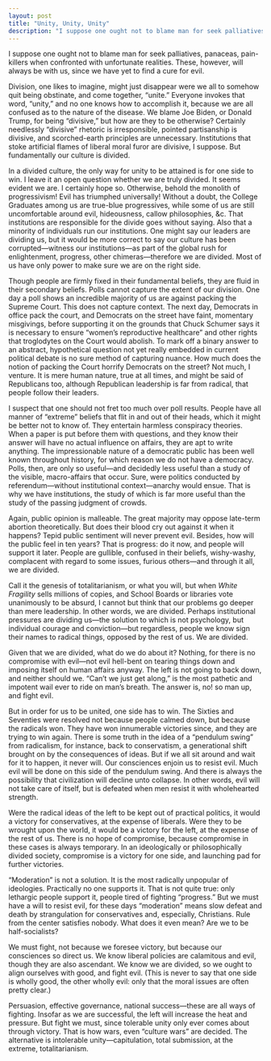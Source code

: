 ```yaml
---
layout: post
title: "Unity, Unity, Unity"
description: "I suppose one ought not to blame man for seek palliatives, panaceas, pain-killers when confronted with unfortunate realities..."
---
```


I suppose one ought not to blame man for seek palliatives, panaceas, pain-killers when confronted with unfortunate realities. These, however, will always be with us, since we have yet to find a cure for evil.

Division, one likes to imagine, might just disappear were we all to somehow quit being obstinate, and come together, “unite.” Everyone invokes that word, “unity,” and no one knows how to accomplish it, because we are all confused as to the nature of the disease. We blame Joe Biden, or Donald Trump, for being “divisive,” but how are they to be otherwise? Certainly needlessly “divisive” rhetoric is irresponsible, pointed partisanship is divisive, and scorched-earth principles are unnecessary. Institutions that stoke artificial flames of liberal moral furor are divisive, I suppose. But fundamentally our culture is divided.

In a divided culture, the only way for unity to be attained is for one side to win. I leave it an open question whether we are truly divided. It seems evident we are. I certainly hope so. Otherwise, behold the monolith of progressivism! Evil has triumphed universally! Without a doubt, the College Graduates among us are true-blue progressives, while some of us are still uncomfortable around evil, hideousness, callow philosophies, &c. That institutions are responsible for the divide goes without saying. Also that a minority of individuals run our institutions. One might say our leaders are dividing us, but it would be more correct to say our culture has been corrupted—witness our institutions—as part of the global rush for enlightenment, progress, other chimeras—therefore we are divided. Most of us have only power to make sure we are on the right side.

Though people are firmly fixed in their fundamental beliefs, they are fluid in their secondary beliefs. Polls cannot capture the extent of our division. One day a poll shows an incredible majority of us are against packing the Supreme Court. This does not capture context. The next day, Democrats in office pack the court, and Democrats on the street have faint, momentary misgivings, before supporting it on the grounds that Chuck Schumer says it is necessary to ensure “women’s reproductive healthcare” and other rights that troglodytes on the Court would abolish. To mark off a binary answer to an abstract, hypothetical question not yet really embedded in current political debate is no sure method of capturing nuance. How much does the notion of packing the Court horrify Democrats on the street? Not much, I venture. It is mere human nature, true at all times, and might be said of Republicans too, although Republican leadership is far from radical, that people follow their leaders.

I suspect that one should not fret too much over poll results. People have all manner of “extreme” beliefs that flit in and out of their heads, which it might be better not to know of. They entertain harmless conspiracy theories. When a paper is put before them with questions, and they know their answer will have no actual influence on affairs, they are apt to write anything. The impressionable nature of a democratic public has been well known throughout history, for which reason we do not have a democracy. Polls, then, are only so useful—and decidedly less useful than a study of the visible, macro-affairs that occur. Sure, were politics conducted by referendum—without institutional context—anarchy would ensue. That is why we have institutions, the study of which is far more useful than the study of the passing judgment of crowds.

Again, public opinion is malleable. The great majority may oppose late-term abortion theoretically. But does their blood cry out against it when it happens? Tepid public sentiment will never prevent evil. Besides, how will the public feel in ten years? That is progress: do it now, and people will support it later. People are gullible, confused in their beliefs, wishy-washy, complacent with regard to some issues, furious others—and through it all, we are divided.

Call it the genesis of totalitarianism, or what you will, but when _White Fragility_ sells millions of copies, and School Boards or libraries vote unanimously to be absurd, I cannot but think that our problems go deeper than mere leadership. In other words, we are divided. Perhaps institutional pressures are dividing us—the solution to which is not psychology, but individual courage and conviction—but regardless, people we know sign their names to radical things, opposed by the rest of us. We are divided.

Given that we are divided, what do we do about it? Nothing, for there is no compromise with evil—not evil hell-bent on tearing things down and imposing itself on human affairs anyway. The left is not going to back down, and neither should we. “Can’t we just get along,” is the most pathetic and impotent wail ever to ride on man’s breath. The answer is, no! so man up, and fight evil.

But in order for us to be united, one side has to win. The Sixties and Seventies were resolved not because people calmed down, but because the radicals won. They have won innumerable victories since, and they are trying to win again. There is some truth in the idea of a “pendulum swing” from radicalism, for instance, back to conservatism, a generational shift brought on by the consequences of ideas. But if we all sit around and wait for it to happen, it never will. Our consciences enjoin us to resist evil. Much evil will be done on this side of the pendulum swing. And there is always the possibility that civilization will decline unto collapse. In other words, evil will not take care of itself, but is defeated when men resist it with wholehearted strength.

Were the radical ideas of the left to be kept out of practical politics, it would a victory for conservatives, at the expense of liberals. Were they to be wrought upon the world, it would be a victory for the left, at the expense of the rest of us. There is no hope of compromise, because compromise in these cases is always temporary. In an ideologically or philosophically divided society, compromise is a victory for one side, and launching pad for further victories.

“Moderation” is not a solution. It is the most radically unpopular of ideologies. Practically no one supports it. That is not quite true: only lethargic people support it, people tired of fighting “progress.” But we must have a will to resist evil, for these days “moderation” means slow defeat and death by strangulation for conservatives and, especially, Christians. Rule from the center satisfies nobody. What does it even mean? Are we to be half-socialists?

We must fight, not because we foresee victory, but because our consciences so direct us. We know liberal policies are calamitous and evil, though they are also ascendant. We know we are divided, so we ought to align ourselves with good, and fight evil. (This is never to say that one side is wholly good, the other wholly evil: only that the moral issues are often pretty clear.)

Persuasion, effective governance, national success—these are all ways of fighting. Insofar as we are successful, the left will increase the heat and pressure. But fight we must, since tolerable unity only ever comes about through victory. That is how wars, even “culture wars” are decided. The alternative is intolerable unity—capitulation, total submission, at the extreme, totalitarianism.
